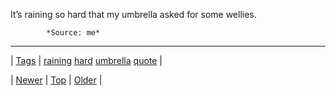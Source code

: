 <!--
title: It&rsquo;s raining so hard that my umbrella asked for some wellies.
date: 2020-06-28T15:27:00.288Z
tags: raining, hard, umbrella, quote
-->




It&rsquo;s raining so hard that my umbrella asked for some wellies.

            *Source: me*

<!--BOTTOM-POST-NAVIGATION-->
---

| [Tags](tags.md) | [raining](tag-raining.md) [hard](tag-hard.md) [umbrella](tag-umbrella.md) [quote](tag-quote.md) |

| [Newer](85913569219.md) | [Top](index.md) | [Older](85997413778.md) |